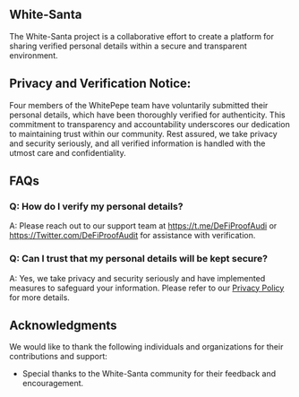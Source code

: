 ## White-Santa

The White-Santa project is a collaborative effort to create a platform for sharing verified personal details within a secure and transparent environment.


## Privacy and Verification Notice:
Four members of the WhitePepe team have voluntarily submitted their personal details, which have been thoroughly verified for authenticity.
This commitment to transparency and accountability underscores our dedication to maintaining trust within our community. Rest assured,
we take privacy and security seriously, and all verified information is handled with the utmost care and confidentiality.

## FAQs

### Q: How do I verify my personal details?
A: Please reach out to our support team at https://t.me/DeFiProofAudi or https://Twitter.com/DeFiProofAudit for assistance with verification.

### Q: Can I trust that my personal details will be kept secure?
A: Yes, we take privacy and security seriously and have implemented measures to safeguard your information.
Please refer to our [Privacy Policy](PRIVACY.md) for more details.

## Acknowledgments

We would like to thank the following individuals and organizations for their contributions and support:

- Special thanks to the White-Santa community for their feedback and encouragement.
